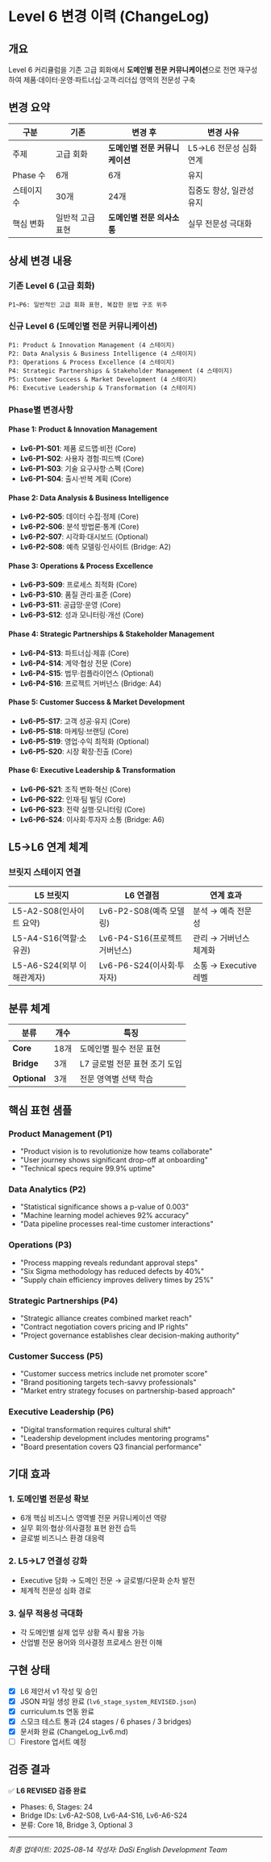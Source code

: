 # Level 6 변경 이력 (ChangeLog)

## 개요
Level 6 커리큘럼을 기존 고급 회화에서 **도메인별 전문 커뮤니케이션**으로 전면 재구성하여 제품·데이터·운영·파트너십·고객·리더십 영역의 전문성 구축

## 변경 요약
| 구분 | 기존 | 변경 후 | 변경 사유 |
|------|------|---------| ---------|
| 주제 | 고급 회화 | **도메인별 전문 커뮤니케이션** | L5→L6 전문성 심화 연계 |
| Phase 수 | 6개 | 6개 | 유지 |
| 스테이지 수 | 30개 | 24개 | 집중도 향상, 일관성 유지 |
| 핵심 변화 | 일반적 고급 표현 | **도메인별 전문 의사소통** | 실무 전문성 극대화 |

## 상세 변경 내용

### 기존 Level 6 (고급 회화)
```
P1~P6: 일반적인 고급 회화 표현, 복잡한 문법 구조 위주
```

### 신규 Level 6 (도메인별 전문 커뮤니케이션)
```
P1: Product & Innovation Management (4 스테이지)
P2: Data Analysis & Business Intelligence (4 스테이지) 
P3: Operations & Process Excellence (4 스테이지)
P4: Strategic Partnerships & Stakeholder Management (4 스테이지)
P5: Customer Success & Market Development (4 스테이지)
P6: Executive Leadership & Transformation (4 스테이지)
```

### Phase별 변경사항

#### Phase 1: Product & Innovation Management
- **Lv6-P1-S01**: 제품 로드맵·비전 (Core)
- **Lv6-P1-S02**: 사용자 경험·피드백 (Core)
- **Lv6-P1-S03**: 기술 요구사항·스펙 (Core)
- **Lv6-P1-S04**: 출시·반복 계획 (Core)

#### Phase 2: Data Analysis & Business Intelligence
- **Lv6-P2-S05**: 데이터 수집·정제 (Core)
- **Lv6-P2-S06**: 분석 방법론·통계 (Core)
- **Lv6-P2-S07**: 시각화·대시보드 (Optional)
- **Lv6-P2-S08**: 예측 모델링·인사이트 (Bridge: A2)

#### Phase 3: Operations & Process Excellence
- **Lv6-P3-S09**: 프로세스 최적화 (Core)
- **Lv6-P3-S10**: 품질 관리·표준 (Core)
- **Lv6-P3-S11**: 공급망·운영 (Core)
- **Lv6-P3-S12**: 성과 모니터링·개선 (Core)

#### Phase 4: Strategic Partnerships & Stakeholder Management
- **Lv6-P4-S13**: 파트너십·제휴 (Core)
- **Lv6-P4-S14**: 계약·협상 전문 (Core)
- **Lv6-P4-S15**: 법무·컴플라이언스 (Optional)
- **Lv6-P4-S16**: 프로젝트 거버넌스 (Bridge: A4)

#### Phase 5: Customer Success & Market Development
- **Lv6-P5-S17**: 고객 성공·유지 (Core)
- **Lv6-P5-S18**: 마케팅·브랜딩 (Core)
- **Lv6-P5-S19**: 영업·수익 최적화 (Optional)
- **Lv6-P5-S20**: 시장 확장·진출 (Core)

#### Phase 6: Executive Leadership & Transformation
- **Lv6-P6-S21**: 조직 변화·혁신 (Core)
- **Lv6-P6-S22**: 인재·팀 빌딩 (Core)
- **Lv6-P6-S23**: 전략 실행·모니터링 (Core)
- **Lv6-P6-S24**: 이사회·투자자 소통 (Bridge: A6)

## L5→L6 연계 체계

### 브릿지 스테이지 연결
| L5 브릿지 | L6 연결점 | 연계 효과 |
|----------|----------|-----------|
| L5-A2-S08(인사이트 요약) | Lv6-P2-S08(예측 모델링) | 분석 → 예측 전문성 |
| L5-A4-S16(역할·소유권) | Lv6-P4-S16(프로젝트 거버넌스) | 관리 → 거버넌스 체계화 |
| L5-A6-S24(외부 이해관계자) | Lv6-P6-S24(이사회·투자자) | 소통 → Executive 레벨 |

## 분류 체계
| 분류 | 개수 | 특징 |
|------|------|------|
| **Core** | 18개 | 도메인별 필수 전문 표현 |
| **Bridge** | 3개 | L7 글로벌 전문 표현 조기 도입 |
| **Optional** | 3개 | 전문 영역별 선택 학습 |

## 핵심 표현 샘플

### Product Management (P1)
- "Product vision is to revolutionize how teams collaborate"
- "User journey shows significant drop-off at onboarding"
- "Technical specs require 99.9% uptime"

### Data Analytics (P2)  
- "Statistical significance shows a p-value of 0.003"
- "Machine learning model achieves 92% accuracy"
- "Data pipeline processes real-time customer interactions"

### Operations (P3)
- "Process mapping reveals redundant approval steps"
- "Six Sigma methodology has reduced defects by 40%"
- "Supply chain efficiency improves delivery times by 25%"

### Strategic Partnerships (P4)
- "Strategic alliance creates combined market reach"
- "Contract negotiation covers pricing and IP rights"
- "Project governance establishes clear decision-making authority"

### Customer Success (P5)
- "Customer success metrics include net promoter score"
- "Brand positioning targets tech-savvy professionals"
- "Market entry strategy focuses on partnership-based approach"

### Executive Leadership (P6)
- "Digital transformation requires cultural shift"
- "Leadership development includes mentoring programs"
- "Board presentation covers Q3 financial performance"

## 기대 효과

### 1. 도메인별 전문성 확보
- 6개 핵심 비즈니스 영역별 전문 커뮤니케이션 역량
- 실무 회의·협상·의사결정 표현 완전 습득
- 글로벌 비즈니스 환경 대응력

### 2. L5→L7 연결성 강화
- Executive 담화 → 도메인 전문 → 글로벌/다문화 순차 발전
- 체계적 전문성 심화 경로

### 3. 실무 적용성 극대화
- 각 도메인별 실제 업무 상황 즉시 활용 가능
- 산업별 전문 용어와 의사결정 프로세스 완전 이해

## 구현 상태
- [x] L6 제안서 v1 작성 및 승인
- [x] JSON 파일 생성 완료 (`lv6_stage_system_REVISED.json`)
- [x] curriculum.ts 연동 완료
- [x] 스모크 테스트 통과 (24 stages / 6 phases / 3 bridges)
- [x] 문서화 완료 (ChangeLog_Lv6.md)
- [ ] Firestore 업서트 예정

## 검증 결과
✅ **L6 REVISED 검증 완료**
- Phases: 6, Stages: 24
- Bridge IDs: Lv6-A2-S08, Lv6-A4-S16, Lv6-A6-S24
- 분류: Core 18, Bridge 3, Optional 3

---
*최종 업데이트: 2025-08-14*
*작성자: DaSi English Development Team*